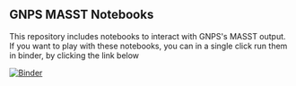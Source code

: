 ## GNPS MASST Notebooks

This repository includes notebooks to interact with GNPS's MASST output. If you want to play with these notebooks, you can in a single click run them in binder, by clicking the link below

[![Binder](https://mybinder.org/badge_logo.svg)](https://mybinder.org/v2/gh/mwang87/GNPS_MASST_Notebooks/master)
